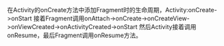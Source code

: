 在Activity的onCreate方法中添加Fragment时的生命周期，Activity:onCreate->onStart 接着Fragment调用onAttach->onCreate->onCreateView->onViewCreated->onActivityCreated->onStart 然后Activity接着调用
onResume，最后Fragment调用onResume方法。
